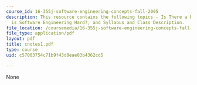 ```yaml
---
course_id: 16-355j-software-engineering-concepts-fall-2005
description: This resource contains the following topics - Is There a Problem?, Why
  is Software Engineering Hard?, and Syllabus and Class Description.
file_location: /coursemedia/16-355j-software-engineering-concepts-fall-2005/c57003754c71b9f43d8eae03b4362cd5_cnotes1.pdf
file_type: application/pdf
layout: pdf
title: cnotes1.pdf
type: course
uid: c57003754c71b9f43d8eae03b4362cd5

---
```

None